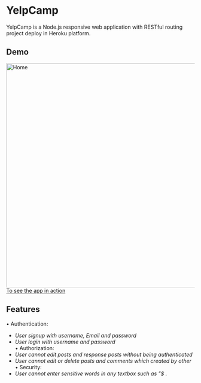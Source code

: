 # YelpCamp

YelpCamp is a Node.js responsive web application with RESTful routing project deploy in Heroku platform.
## Demo
<img alt="Home" src="https://github.com/ja841014/YelpCamp/blob/master/image/Home.png" width="600">
<a href="https://fast-woodland-44234.herokuapp.com/">To see the app in action</a>

## Features
• Authentication:   
*   _User signup with username, Email and password_   
*   _User login with username and password_   
• Authorization:    
*   _User cannot edit posts and response posts without being authenticated_    
*   _User cannot edit or delete posts and comments which created by other_  
• Security: 
*   _User cannot enter sensitive words in any textbox such as "$ . <script> "_    
• Four basic operations - CRUD  
*   _Create, read, update and delete campgrounds_   
*   _Display campgrounds on the Mapbox_     
• Pop up flash messages communicate information with the users  

## Built with

### Frontend
• <a href="https://ejs.co/">ejs</a>     
• <a href="https://getbootstrap.com/docs/4.0/getting-started/introduction/">Bootstrap</a>   
• <a href="https://www.mapbox.com/">Mapbox</a>  
### Backend
• <a href="https://www.mongodb.com/cloud/atlas">MongoDB Atlas</a>   
• <a href="https://cloudinary.com/">Cloudinary</a>  
• <a href="https://expressjs.com/">Express</a>  
• <a href="http://www.passportjs.org/">passport</a>     
• <a href="https://github.com/expressjs/session#express-session">expess-session</a>     
• <a href="https://github.com/wyattdanger/geocoder#geocoder">geocoder</a>   
• <a href="https://github.com/expressjs/method-override#method-override">method-override</a>    
• <a href="https://github.com/jaredhanson/connect-flash#connect-flash">connect-flash</a>    
• <a href="https://www.npmjs.com/package/express-mongo-sanitize">express-mongo-sanitize</a>     
• <a href="https://www.npmjs.com/package/sanitize-html">sanitize-html</a>   
• <a href="https://helmetjs.github.io/">helmet</a>  
### Deploy
• <a href="https://devcenter.heroku.com/">Heroku</a>    

